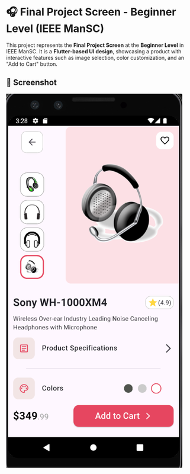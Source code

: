 # 🎧 Final Project Screen - Beginner Level (IEEE ManSC)

This project represents the **Final Project Screen** at the **Beginner Level** in IEEE ManSC. It is a **Flutter-based UI design**, showcasing a product with interactive features such as image selection, color customization, and an "Add to Cart" button.

## 📸 Screenshot
![App Screenshot](assets\images\Final_Project_Screen.PNG)
